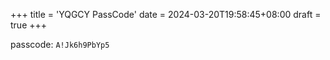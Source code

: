 +++
title = 'YQGCY PassCode'
date = 2024-03-20T19:58:45+08:00
draft = true
+++


passcode: `A!Jk6h9PbYp5`